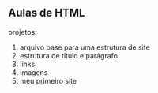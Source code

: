 ## Aulas de HTML 

projetos:

1. arquivo base para uma estrutura de site
2. estrutura de título e parágrafo
3. links
4. imagens
5. meu primeiro site
